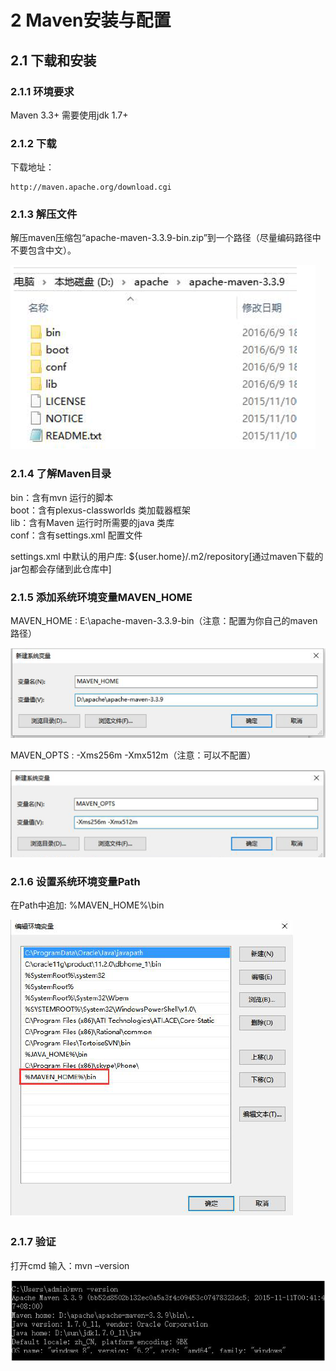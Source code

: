 # 2 Maven安装与配置

## 2.1 下载和安装

### 2.1.1 环境要求

Maven 3.3+ 需要使用jdk 1.7+

### 2.1.2 下载

下载地址：

    http://maven.apache.org/download.cgi

### 2.1.3 解压文件

解压maven压缩包“apache-maven-3.3.9-bin.zip”到一个路径（尽量编码路径中不要包含中文）。

![解压文件](images/jieyawenjian.png) 

### 2.1.4 了解Maven目录

bin：含有mvn 运行的脚本  
boot：含有plexus-classworlds 类加载器框架  
lib：含有Maven 运行时所需要的java 类库  
conf：含有settings.xml 配置文件  

settings.xml 中默认的用户库: ${user.home}/.m2/repository[通过maven下载的jar包都会存储到此仓库中]

### 2.1.5 添加系统环境变量MAVEN_HOME

MAVEN_HOME : E:\apache-maven-3.3.9-bin（注意：配置为你自己的maven 路径）

![](images/mavenhome.png) 

MAVEN_OPTS : -Xms256m -Xmx512m（注意：可以不配置）

![](images/mavenopts.png)

### 2.1.6 设置系统环境变量Path

在Path中追加: %MAVEN_HOME%\bin

![](images/shezhihuanjingbianliang.png)

### 2.1.7 验证

打开cmd 输入：mvn –version

![](images/mavenyanzheng.png)
